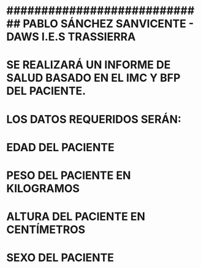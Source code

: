 # ############################# PABLO SÁNCHEZ SANVICENTE - DAWS I.E.S TRASSIERRA ############################# 

# SE REALIZARÁ UN INFORME DE SALUD BASADO EN EL IMC Y BFP DEL PACIENTE.

# LOS DATOS REQUERIDOS SERÁN:

# EDAD DEL PACIENTE

# PESO DEL PACIENTE EN KILOGRAMOS

# ALTURA DEL PACIENTE EN CENTÍMETROS

# SEXO DEL PACIENTE

